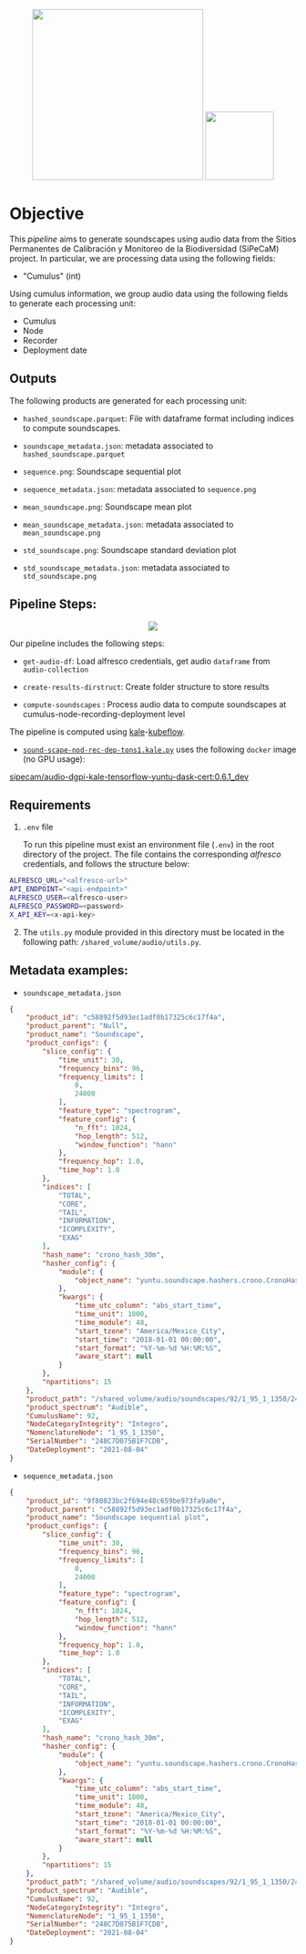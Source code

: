 <p float="left" align="center">
  <img src="https://i.imgur.com/fUFVFBl.png" width="300" />
  <img src="https://i.imgur.com/qymEZ1n.png" width="120" /> 
</p>

# Objective

This _pipeline_ aims to generate soundscapes using audio data from the Sitios Permanentes de Calibración y Monitoreo de la Biodiversidad (SiPeCaM) project. In particular, we are processing data using the following fields:

- "Cumulus"  (int)

Using cumulus information, we group audio data using the following fields to generate each processing unit:

- Cumulus
- Node
- Recorder
- Deployment date

## Outputs

The following products are generated for each processing unit: 

- `hashed_soundscape.parquet`: File with dataframe format including indices to compute soundscapes.
- `soundscape_metadata.json`: metadata associated to `hashed_soundscape.parquet`

- `sequence.png`: Soundscape sequential plot
- `sequence_metadata.json`:  metadata associated to `sequence.png`
- `mean_soundscape.png`:  Soundscape mean plot
- `mean_soundscape_metadata.json`:  metadata associated to `mean_soundscape.png`
- `std_soundscape.png`: Soundscape standard deviation plot
- `std_soundscape_metadata.json`:  metadata associated to `std_soundscape.png`

## Pipeline Steps:

<p align="center">
  <img src=https://i.imgur.com/7iiWB81.png"/>
</p>

Our pipeline includes the following steps:

- `get-audio-df`:  Load alfresco credentials, get audio `dataframe` from `audio-collection`

- `create-results-dirstruct`: Create folder structure to store results

- `compute-soundscapes` : Process audio data to compute soundscapes at cumulus-node-recording-deployment level

The pipeline is computed using [kale](https://github.com/kubeflow-kale/kale)-[kubeflow](https://www.kubeflow.org/).

- [`sound-scape-nod-rec-dep-tons1.kale.py`](https://github.com/CONABIO/kube_sipecam_pipelines/blob/main/audio/kubeflow/soundscapes/sipecam/.kale/sound-scape-nod-rec-dep-tons1.kale.py)  uses the following `docker` image (no GPU usage):

[sipecam/audio-dgpi-kale-tensorflow-yuntu-dask-cert:0.6.1_dev](https://github.com/CONABIO/yuntu-private/blob/alfresco/dockerfiles/tensorflow-yuntu-dask/0.6.1_dev/Dockerfile)

## Requirements

1. `.env` file

	To run this pipeline must exist an environment file (`.env`) in the root directory of the project. The file contains the corresponding _alfresco_ credentials, and follows the structure below:

```bash
ALFRESCO_URL="<alfresco-url>"
API_ENDPOINT="<api-endpoint>"
ALFRESCO_USER=<alfresco-user>
ALFRESCO_PASSWORD=<password>
X_API_KEY=<x-api-key>
```

2. The `utils.py` module provided in this directory must be located in the following path: `/shared_volume/audio/utils.py`.


## Metadata examples:

- `soundscape_metadata.json`

```json
{
    "product_id": "c58892f5d93ec1adf0b17325c6c17f4a",
    "product_parent": "Null",
    "product_name": "Soundscape",
    "product_configs": {
        "slice_config": {
            "time_unit": 30,
            "frequency_bins": 96,
            "frequency_limits": [
                0,
                24000
            ],
            "feature_type": "spectrogram",
            "feature_config": {
                "n_fft": 1024,
                "hop_length": 512,
                "window_function": "hann"
            },
            "frequency_hop": 1.0,
            "time_hop": 1.0
        },
        "indices": [
            "TOTAL",
            "CORE",
            "TAIL",
            "INFORMATION",
            "ICOMPLEXITY",
            "EXAG"
        ],
        "hash_name": "crono_hash_30m",
        "hasher_config": {
            "module": {
                "object_name": "yuntu.soundscape.hashers.crono.CronoHasher"
            },
            "kwargs": {
                "time_utc_column": "abs_start_time",
                "time_unit": 1800,
                "time_module": 48,
                "start_tzone": "America/Mexico_City",
                "start_time": "2018-01-01 00:00:00",
                "start_format": "%Y-%m-%d %H:%M:%S",
                "aware_start": null
            }
        },
        "npartitions": 15
    },
    "product_path": "/shared_volume/audio/soundscapes/92/1_95_1_1350/248C7D075B1F7CDB/2021-08-04/hashed_soundscape.parquet",
    "product_spectrum": "Audible",
    "CumulusName": 92,
    "NodeCategoryIntegrity": "Integro",
    "NomenclatureNode": "1_95_1_1350",
    "SerialNumber": "248C7D075B1F7CDB",
    "DateDeployment": "2021-08-04"
}
```



- `sequence_metadata.json`

```json
{
    "product_id": "9f80823bc2f694e48c659be973fa9a0e",
    "product_parent": "c58892f5d93ec1adf0b17325c6c17f4a",
    "product_name": "Soundscape sequential plot",
    "product_configs": {
        "slice_config": {
            "time_unit": 30,
            "frequency_bins": 96,
            "frequency_limits": [
                0,
                24000
            ],
            "feature_type": "spectrogram",
            "feature_config": {
                "n_fft": 1024,
                "hop_length": 512,
                "window_function": "hann"
            },
            "frequency_hop": 1.0,
            "time_hop": 1.0
        },
        "indices": [
            "TOTAL",
            "CORE",
            "TAIL",
            "INFORMATION",
            "ICOMPLEXITY",
            "EXAG"
        ],
        "hash_name": "crono_hash_30m",
        "hasher_config": {
            "module": {
                "object_name": "yuntu.soundscape.hashers.crono.CronoHasher"
            },
            "kwargs": {
                "time_utc_column": "abs_start_time",
                "time_unit": 1800,
                "time_module": 48,
                "start_tzone": "America/Mexico_City",
                "start_time": "2018-01-01 00:00:00",
                "start_format": "%Y-%m-%d %H:%M:%S",
                "aware_start": null
            }
        },
        "npartitions": 15
    },
    "product_path": "/shared_volume/audio/soundscapes/92/1_95_1_1350/248C7D075B1F7CDB/2021-08-04/soundscape_seq.png",
    "product_spectrum": "Audible",
    "CumulusName": 92,
    "NodeCategoryIntegrity": "Integro",
    "NomenclatureNode": "1_95_1_1350",
    "SerialNumber": "248C7D075B1F7CDB",
    "DateDeployment": "2021-08-04"
}
```



